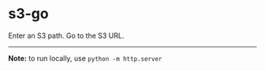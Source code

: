 # s3-go
Enter an S3 path. Go to the S3 URL.

---

**Note:** to run locally, use `python -m http.server`
